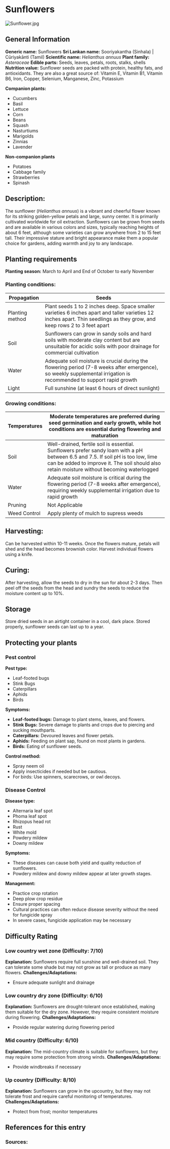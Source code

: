 # Sunflowers
![Sunflower.jpg](../../assets/images/Sunflower.jpg "By Fir0002 - Own work, GFDL 1.2, https://commons.wikimedia.org/w/index.php?curid=7613324")

## General Information
**Generic name:** Sunflowers
**Sri Lankan name:** Sooriyakantha (Sinhala) | Cūriyakānti (Tamil)
**Scientific name:** _Helianthus annuus_
**Plant family:** _Asteraceae_
**Edible parts:** Seeds, leaves, petals, roots, stalks, shells
**Nutrition value:** Sunflower seeds are packed with protein, healthy fats, and antioxidants. They are also a great source of: Vitamin E, Vitamin B1, Vitamin B6, Iron, Copper, Selenium, Manganese, Zinc, Potassium

**Companion plants:**
- Cucumbers
- Basil
- Lettuce
- Corn
- Beans
- Squash
- Nasturtiums
- Marigolds
- Zinnias
- Lavender

**Non-companion plants**
- Potatoes
- Cabbage family
- Strawberries
- Spinash

## Description:
The sunflower (_Helianthus annuus_) is a vibrant and cheerful flower known for its striking golden-yellow petals and large, sunny center. It is primarily cultivated worldwide for oil extraction. Sunflowers can be grown from seeds and are available in various colors and sizes, typically reaching heights of about 6 feet, although some varieties can grow anywhere from 2 to 15 feet tall. Their impressive stature and bright appearance make them a popular choice for gardens, adding warmth and joy to any landscape.

## Planting requirements
**Planting season:** March to April and End of October to early November

### Planting conditions:
| Propagation | Seeds |
|----|----|
| Planting method | Plant seeds 1 to 2 inches deep. Space smaller varieties 6 inches apart and taller varieties 12 inches apart. Thin seedlings as they grow, and keep rows 2 to 3 feet apart |
| Soil | Sunflowers can grow in sandy soils and hard soils with moderate clay content but are unsuitable for acidic soils with poor drainage for commercial cultivation |
| Water | Adequate soil moisture is crucial during the flowering period (7-8 weeks after emergence), so weekly supplemental irrigation is recommended to support rapid growth |
| Light | Full sunshine (at least 6 hours of direct sunlight) |

### Growing conditions:
| Temperatures | Moderate temperatures are preferred during seed germination and early growth, while hot conditions are essential during flowering and maturation |
|----|----|
| Soil | Well-drained, fertile soil is essential. Sunflowers prefer sandy loam with a pH between 6.5 and 7.5. If soil pH is too low, lime can be added to improve it. The soil should also retain moisture without becoming waterlogged |
| Water | Adequate soil moisture is critical during the flowering period (7-8 weeks after emergence), requiring weekly supplemental irrigation due to rapid growth |
| Pruning | Not Applicable |
| Weed Control | Apply plenty of mulch to supress weeds |

## Harvesting:
Can be harvested within 10-11 weeks. Once the flowers mature, petals will shed and the head becomes brownish color. Harvest individual flowers using a knife.

## Curing:
After harvesting, allow the seeds to dry in the sun for about 2-3 days. Then peel off the seeds from the head and sundry the seeds to reduce the moisture content up to 10%.

## Storage
Store dried seeds in an airtight container in a cool, dark place. Stored properly, sunflower seeds can last up to a year.

## Protecting your plants
### Pest control
**Pest type:**
- Leaf-footed bugs
- Stink Bugs
- Caterpillars
- Aphids
- Birds

**Symptoms:**
- **Leaf-footed bugs:** Damage to plant stems, leaves, and flowers.
- **Stink Bugs:** Severe damage to plants and crops due to piercing and sucking mouthparts.
- **Caterpillars:** Devoured leaves and flower petals.
- **Aphids:** Feeding on plant sap, found on most plants in gardens.
- **Birds:** Eating of sunflower seeds.

**Control method:**
- Spray neem oil
- Apply insecticides if needed but be cautious.
- For birds: Use spinners, scarecrows, or owl decoys.

### Disease Control
**Disease type:**
- Alternaria leaf spot
- Phoma leaf spot
- Rhizopus head rot
- Rust
- White mold
- Powdery mildew
- Downy mildew

**Symptoms:**
- These diseases can cause both yield and quality reduction of sunflowers.
- Powdery mildew and downy mildew appear at later growth stages.

**Management:**
- Practice crop rotation
- Deep plow crop residue
- Ensure proper spacing
- Cultural practices can often reduce disease severity without the need for fungicide spray
- In severe cases, fungicide application may be necessary

## Difficulty Rating
### Low country wet zone (Difficulty: 7/10)
**Explanation:** Sunflowers require full sunshine and well-drained soil. They can tolerate some shade but may not grow as tall or produce as many flowers.
**Challenges/Adaptations:**
- Ensure adequate sunlight and drainage 

### Low country dry zone (Difficulty: 6/10)
**Explanation:** Sunflowers are drought-tolerant once established, making them suitable for the dry zone. However, they require consistent moisture during flowering.
**Challenges/Adaptations:**
- Provide regular watering during flowering period

### Mid country (Difficulty: 6/10)
**Explanation:** The mid-country climate is suitable for sunflowers, but they may require some protection from strong winds.
**Challenges/Adaptations:**
- Provide windbreaks if necessary

### Up country (Difficulty: 8/10)
**Explanation:** Sunflowers can grow in the upcountry, but they may not tolerate frost and require careful monitoring of temperatures.
**Challenges/Adaptations:**
- Protect from frost; monitor temperatures

## References for this entry
### Sources:
